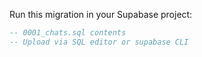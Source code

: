 Run this migration in your Supabase project:

```sql
-- 0001_chats.sql contents
-- Upload via SQL editor or supabase CLI
```


